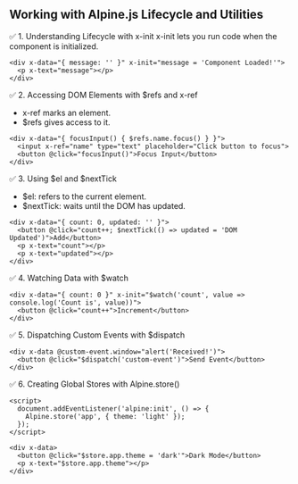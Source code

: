 ## Working with Alpine.js Lifecycle and Utilities
✅ 1. Understanding Lifecycle with x-init
x-init lets you run code when the component is initialized.
```
<div x-data="{ message: '' }" x-init="message = 'Component Loaded!'">
  <p x-text="message"></p>
</div>
```
✅ 2. Accessing DOM Elements with $refs and x-ref
- x-ref marks an element.
- $refs gives access to it.
```
<div x-data="{ focusInput() { $refs.name.focus() } }">
  <input x-ref="name" type="text" placeholder="Click button to focus">
  <button @click="focusInput()">Focus Input</button>
</div>
```
✅ 3. Using $el and $nextTick
- $el: refers to the current element.
- $nextTick: waits until the DOM has updated.

```
<div x-data="{ count: 0, updated: '' }">
  <button @click="count++; $nextTick(() => updated = 'DOM Updated')">Add</button>
  <p x-text="count"></p>
  <p x-text="updated"></p>
</div>
```
✅ 4. Watching Data with $watch
```
<div x-data="{ count: 0 }" x-init="$watch('count', value => console.log('Count is', value))">
  <button @click="count++">Increment</button>
</div>
```
✅ 5. Dispatching Custom Events with $dispatch
```
<div x-data @custom-event.window="alert('Received!')">
  <button @click="$dispatch('custom-event')">Send Event</button>
</div>
```
✅ 6. Creating Global Stores with Alpine.store()
```
<script>
  document.addEventListener('alpine:init', () => {
    Alpine.store('app', { theme: 'light' });
  });
</script>

<div x-data>
  <button @click="$store.app.theme = 'dark'">Dark Mode</button>
  <p x-text="$store.app.theme"></p>
</div>
```